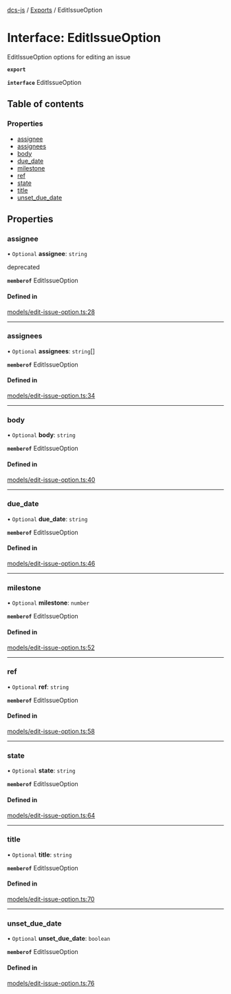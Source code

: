 [dcs-js](../README.md) / [Exports](../modules.md) / EditIssueOption

# Interface: EditIssueOption

EditIssueOption options for editing an issue

**`export`**

**`interface`** EditIssueOption

## Table of contents

### Properties

- [assignee](EditIssueOption.md#assignee)
- [assignees](EditIssueOption.md#assignees)
- [body](EditIssueOption.md#body)
- [due\_date](EditIssueOption.md#due_date)
- [milestone](EditIssueOption.md#milestone)
- [ref](EditIssueOption.md#ref)
- [state](EditIssueOption.md#state)
- [title](EditIssueOption.md#title)
- [unset\_due\_date](EditIssueOption.md#unset_due_date)

## Properties

### <a id="assignee" name="assignee"></a> assignee

• `Optional` **assignee**: `string`

deprecated

**`memberof`** EditIssueOption

#### Defined in

[models/edit-issue-option.ts:28](https://github.com/unfoldingWord/dcs-js/blob/09d5a5e/models/edit-issue-option.ts#L28)

___

### <a id="assignees" name="assignees"></a> assignees

• `Optional` **assignees**: `string`[]

**`memberof`** EditIssueOption

#### Defined in

[models/edit-issue-option.ts:34](https://github.com/unfoldingWord/dcs-js/blob/09d5a5e/models/edit-issue-option.ts#L34)

___

### <a id="body" name="body"></a> body

• `Optional` **body**: `string`

**`memberof`** EditIssueOption

#### Defined in

[models/edit-issue-option.ts:40](https://github.com/unfoldingWord/dcs-js/blob/09d5a5e/models/edit-issue-option.ts#L40)

___

### <a id="due_date" name="due_date"></a> due\_date

• `Optional` **due\_date**: `string`

**`memberof`** EditIssueOption

#### Defined in

[models/edit-issue-option.ts:46](https://github.com/unfoldingWord/dcs-js/blob/09d5a5e/models/edit-issue-option.ts#L46)

___

### <a id="milestone" name="milestone"></a> milestone

• `Optional` **milestone**: `number`

**`memberof`** EditIssueOption

#### Defined in

[models/edit-issue-option.ts:52](https://github.com/unfoldingWord/dcs-js/blob/09d5a5e/models/edit-issue-option.ts#L52)

___

### <a id="ref" name="ref"></a> ref

• `Optional` **ref**: `string`

**`memberof`** EditIssueOption

#### Defined in

[models/edit-issue-option.ts:58](https://github.com/unfoldingWord/dcs-js/blob/09d5a5e/models/edit-issue-option.ts#L58)

___

### <a id="state" name="state"></a> state

• `Optional` **state**: `string`

**`memberof`** EditIssueOption

#### Defined in

[models/edit-issue-option.ts:64](https://github.com/unfoldingWord/dcs-js/blob/09d5a5e/models/edit-issue-option.ts#L64)

___

### <a id="title" name="title"></a> title

• `Optional` **title**: `string`

**`memberof`** EditIssueOption

#### Defined in

[models/edit-issue-option.ts:70](https://github.com/unfoldingWord/dcs-js/blob/09d5a5e/models/edit-issue-option.ts#L70)

___

### <a id="unset_due_date" name="unset_due_date"></a> unset\_due\_date

• `Optional` **unset\_due\_date**: `boolean`

**`memberof`** EditIssueOption

#### Defined in

[models/edit-issue-option.ts:76](https://github.com/unfoldingWord/dcs-js/blob/09d5a5e/models/edit-issue-option.ts#L76)
